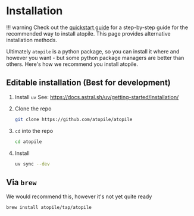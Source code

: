 # Installation

!!! warning
    Check out the [quickstart guide](quickstart.md) for a step-by-step guide for the recommended way to install atopile.
    This page provides alternative installation methods.

Ultimately `atopile` is a python package, so you can install it where and however you want - but some python package managers are better than others. Here's how we recommend you install atopile.

## Editable installation (Best for development)

1. Install `uv`
    See: https://docs.astral.sh/uv/getting-started/installation/

3. Clone the repo

    ``` sh
    git clone https://github.com/atopile/atopile
    ```

4. `cd` into the repo

    ``` sh
    cd atopile
    ```

5. Install

    ``` sh
    uv sync --dev
    ```

## Via `brew`

We would recommend this, however it's not yet quite ready

``` sh
brew install atopile/tap/atopile
```
